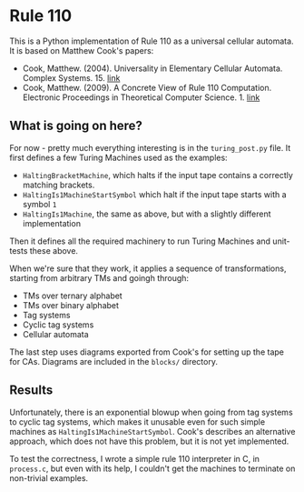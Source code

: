 # Rule 110

This is a Python implementation of Rule 110 as a universal cellular automata. It is based on Matthew Cook's papers: 
 - Cook, Matthew. (2004). Universality in Elementary Cellular Automata. Complex Systems. 15. [link](https://wpmedia.wolfram.com/uploads/sites/13/2018/02/15-1-1.pdf) 
 - Cook, Matthew. (2009). A Concrete View of Rule 110 Computation. Electronic Proceedings in Theoretical Computer Science. 1. [link](https://arxiv.org/abs/0906.3248)

## What is going on here?

For now - pretty much everything interesting is in the `turing_post.py` file. It first defines a few Turing Machines used as the examples: 
 - `HaltingBracketMachine`, which halts if the input tape contains a correctly matching brackets.
 - `HaltingIs1MachineStartSymbol` which halt if the input tape starts with a symbol `1`
 - `HaltingIs1Machine`, the same as above, but with a slightly different implementation

Then it defines all the required machinery to run Turing Machines and unit-tests these above.

When we're sure that they work, it applies a sequence of transformations, starting from arbitrary TMs and goingh through:
 - TMs over ternary alphabet
 - TMs over binary alphabet
 - Tag systems
 - Cyclic tag systems
 - Cellular automata

The last step uses diagrams exported from Cook's for setting up the tape for CAs. Diagrams are included in the `blocks/` directory.

## Results

Unfortunately, there is an exponential blowup when going from tag systems to cyclic tag systems, which makes it unusable even for such simple machines as `HaltingIs1MachineStartSymbol`. Cook's describes an alternative approach, which does not have this problem, but it is not yet implemented.

To test the correctness, I wrote a simple rule 110 interpreter in C, in `process.c`, but even with its help, I couldn't get the machines to terminate on non-trivial examples.
